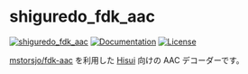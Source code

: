 shiguredo_fdk_aac
=================

[![shiguredo_fdk_aac](https://img.shields.io/crates/v/shiguredo_fdk_aac.svg)](https://crates.io/crates/shiguredo_fdk_aac)
[![Documentation](https://docs.rs/shiguredo_fdk_aac/badge.svg)](https://docs.rs/shiguredo_fdk_aac)
[![License](https://img.shields.io/badge/License-Apache%202.0-blue.svg)](https://opensource.org/licenses/Apache-2.0)

[mstorsjo/fdk-aac] を利用した [Hisui] 向けの AAC デコーダーです。

[mstorsjo/fdk-aac]: https://github.com/mstorsjo/fdk-aac
[Hisui]: https://github.com/shiguredo/hisui
